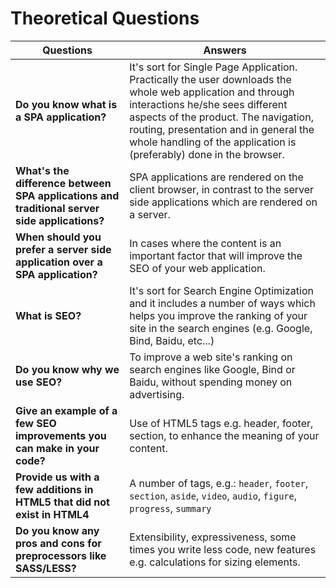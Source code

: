 # Theoretical Questions

| Questions | Answers |
| --------- | ------- |
| **Do you know what is a SPA application?** | It's sort for Single Page Application. Practically the user downloads the whole web application and through interactions he/she sees different aspects of the product. The navigation, routing, presentation and in general the whole handling of the application is (preferably) done in the browser. |
| **What's the difference between SPA applications and traditional server side applications?** | SPA applications are rendered on the client browser, in contrast to the server side applications which are rendered on a server. |
| **When should you prefer a server side application over a SPA application?** | In cases where the content is an important factor that will improve the SEO of your web application. |
| **What is SEO?** | It's sort for Search Engine Optimization and it includes a number of ways which helps you improve the ranking of your site in the search engines (e.g. Google, Bind, Baidu, etc...) |
| **Do you know why we use SEO?** | To improve a web site's ranking on search engines like Google, Bind or Baidu, without spending money on advertising. |
| **Give an example of a few SEO improvements you can make in your code?** | Use of HTML5 tags e.g. header, footer, section, to enhance the meaning of your content.|
| **Provide us with a few additions in HTML5 that did not exist in HTML4** | A number of tags, e.g.: `header`, `footer`, `section`, `aside`, `video`, `audio`, `figure`, `progress`, `summary` |
| **Do you know any pros and cons for preprocessors like SASS/LESS?** | Extensibility, expressiveness, some times you write less code, new features e.g. calculations for sizing elements. |

